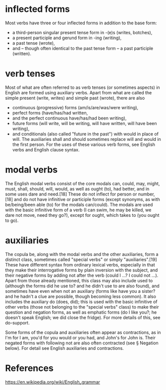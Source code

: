 
# inflected forms  

Most verbs have three or four inflected forms in addition to the base form: 
  *  a third-person singular present tense form in -(e)s (writes, botches), 
  * a present participle and gerund form in -ing (writing), 
  * a past tense (wrote), 
  * and – though often identical to the past tense form – a past participle (written). 
  
# verb tenses
Most of what are often referred to as verb tenses (or sometimes aspects) in English are formed using auxiliary verbs. Apart from what are called the simple present (write, writes) and simple past (wrote), there are also 
  *  continuous (progressive) forms (am/is/are/was/were writing), 
  *  perfect forms (have/has/had written, 
  *  and the perfect continuous have/has/had been writing), 
  *  future forms (will write, will be writing, will have written, will have been writing), 
  *  and conditionals (also called "future in the past") with would in place of will. 
  The auxiliaries shall and should sometimes replace will and would in the first person. For the uses of these various verb forms, see English verbs and English clause syntax.

# modal verbs
The English modal verbs consist of the core modals can, could, may, might, must, shall, should, will, would, as well as ought (to), had better, and in some uses dare and need.[18] These do not inflect for person or number,[18] and do not have infinitive or participle forms (except synonyms, as with be/being/been able (to) for the modals can/could). The modals are used with the basic infinitive form of a verb (I can swim, he may be killed, we dare not move, need they go?), except for ought, which takes to (you ought to go).  

# auxiliaries  
The copula be, along with the modal verbs and the other auxiliaries, form a distinct class, sometimes called "special verbs" or simply "auxiliaries".[19] These have different syntax from ordinary lexical verbs, especially in that they make their interrogative forms by plain inversion with the subject, and their negative forms by adding not after the verb (could I ...? I could not ...). Apart from those already mentioned, this class may also include used to (although the forms did he use to? and he didn't use to are also found), and sometimes have even when not an auxiliary (forms like have you a sister? and he hadn't a clue are possible, though becoming less common). It also includes the auxiliary do (does, did); this is used with the basic infinitive of other verbs (those not belonging to the "special verbs" class) to make their question and negation forms, as well as emphatic forms (do I like you?; he doesn't speak English; we did close the fridge). For more details of this, see do-support.

Some forms of the copula and auxiliaries often appear as contractions, as in I'm for I am, you'd for you would or you had, and John's for John is. Their negated forms with following not are also often contracted (see § Negation below). For detail see English auxiliaries and contractions.


# References  
https://en.wikipedia.org/wiki/English_grammar  
